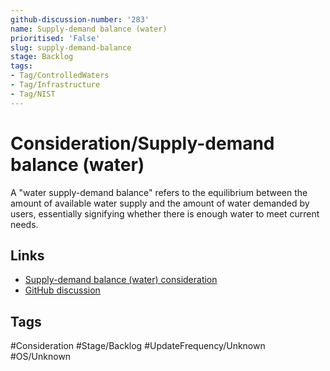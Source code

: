 ```yaml
---
github-discussion-number: '283'
name: Supply-demand balance (water)
prioritised: 'False'
slug: supply-demand-balance
stage: Backlog
tags:
- Tag/ControlledWaters
- Tag/Infrastructure
- Tag/NIST
---
```


# Consideration/Supply-demand balance (water)

A "water supply-demand balance" refers to the equilibrium between the amount of available water supply and the amount of water demanded by users, essentially signifying whether there is enough water to meet current needs.

## Links

* [Supply-demand balance (water) consideration](https://design.planning.data.gov.uk/planning-consideration/supply-demand-balance)
* [GitHub discussion](https://github.com/digital-land/data-standards-backlog/discussions/283)

## Tags

#Consideration #Stage/Backlog #UpdateFrequency/Unknown #OS/Unknown